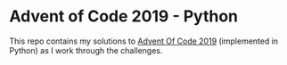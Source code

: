 # Advent of Code 2019 - Python
This repo contains my solutions to [Advent Of Code 2019](https://adventofcode.com/) (implemented in Python) as I work through the challenges.
